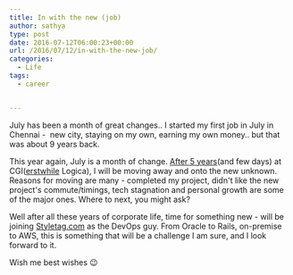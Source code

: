 ```yaml
---
title: In with the new (job)
author: sathya
type: post
date: 2016-07-12T06:00:23+00:00
url: /2016/07/12/in-with-the-new-job/
categories:
  - Life
tags:
  - career


---
```

July has been a month of great changes.. I started my first job in July in Chennai -  new city, staying on my own, earning my own money.. but that was about 9 years back.

This year again, July is a month of change. <a href="https://sathyabh.at/2011/04/22/goodbye-3i/" target="_blank">After 5 years</a>(and few days) at CGI(<a href="https://www.cgi.com/en/CGI-completes-Logica-acquisition-new-leadership-team" target="_blank">erstwhile</a> Logica), I will be moving away and onto the new unknown. Reasons for moving are many - completed my project, didn't like the new project's commute/timings, tech stagnation and personal growth are some of the major ones. Where to next, you might ask?

Well after all these years of corporate life, time for something new - will be joining <a href="https://styletag.com" target="_blank">Styletag.com</a> as the DevOps guy. From Oracle to Rails, on-premise to AWS, this is something that will be a challenge I am sure, and I look forward to it.

Wish me best wishes 😉